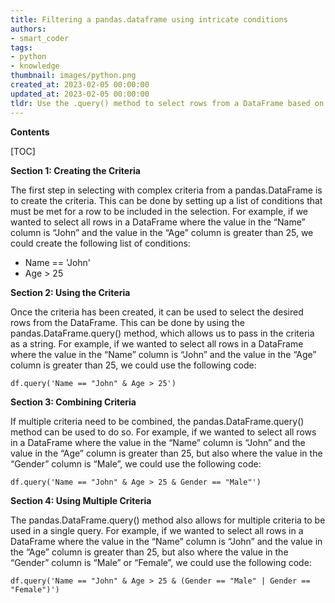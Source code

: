 ```yaml
---
title: Filtering a pandas.dataframe using intricate conditions
authors:
- smart_coder
tags:
- python
- knowledge
thumbnail: images/python.png
created_at: 2023-02-05 00:00:00
updated_at: 2023-02-05 00:00:00
tldr: Use the .query() method to select rows from a DataFrame based on a given set of criteria.
---
```


**Contents**

[TOC]

**Section 1: Creating the Criteria**

The first step in selecting with complex criteria from a pandas.DataFrame is to create the criteria. This can be done by setting up a list of conditions that must be met for a row to be included in the selection. For example, if we wanted to select all rows in a DataFrame where the value in the “Name” column is “John” and the value in the “Age” column is greater than 25, we could create the following list of conditions:

- Name == 'John'
- Age > 25

**Section 2: Using the Criteria**

Once the criteria has been created, it can be used to select the desired rows from the DataFrame. This can be done by using the pandas.DataFrame.query() method, which allows us to pass in the criteria as a string. For example, if we wanted to select all rows in a DataFrame where the value in the “Name” column is “John” and the value in the “Age” column is greater than 25, we could use the following code:

```
df.query('Name == "John" & Age > 25')
```

**Section 3: Combining Criteria**

If multiple criteria need to be combined, the pandas.DataFrame.query() method can be used to do so. For example, if we wanted to select all rows in a DataFrame where the value in the “Name” column is “John” and the value in the “Age” column is greater than 25, but also where the value in the “Gender” column is “Male”, we could use the following code:

```
df.query('Name == "John" & Age > 25 & Gender == "Male"')
```

**Section 4: Using Multiple Criteria**

The pandas.DataFrame.query() method also allows for multiple criteria to be used in a single query. For example, if we wanted to select all rows in a DataFrame where the value in the “Name” column is “John” and the value in the “Age” column is greater than 25, but also where the value in the “Gender” column is “Male” or “Female”, we could use the following code:

```
df.query('Name == "John" & Age > 25 & (Gender == "Male" | Gender == "Female")')
```
